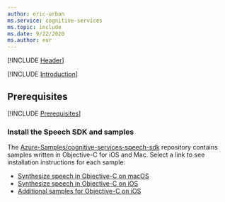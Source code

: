 ```yaml
---
author: eric-urban
ms.service: cognitive-services
ms.topic: include
ms.date: 9/22/2020
ms.author: eur
---
```


[!INCLUDE [Header](../../common/objectivec.md)]

[!INCLUDE [Introduction](intro.md)]

## Prerequisites

[!INCLUDE [Prerequisites](../../common/azure-prerequisites.md)]

### Install the Speech SDK and samples

The [Azure-Samples/cognitive-services-speech-sdk](https://github.com/Azure-Samples/cognitive-services-speech-sdk) repository contains samples written in Objective-C for iOS and Mac. Select a link to see installation instructions for each sample:

* [Synthesize speech in Objective-C on macOS](https://github.com/Azure-Samples/cognitive-services-speech-sdk/tree/master/speech/quickstart/objectivec/macos/text-to-speech)
* [Synthesize speech in Objective-C on iOS](https://github.com/Azure-Samples/cognitive-services-speech-sdk/tree/master/speech/quickstart/objectivec/ios/text-to-speech)
* [Additional samples for Objective-C on iOS](https://github.com/Azure-Samples/cognitive-services-speech-sdk/tree/master/speech/samples/objective-c/ios)

